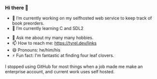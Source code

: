 ### Hi there 👋

- 🔭 I’m currently working on my selfhosted web service to keep track of book preorders.
- 🌱 I’m currently learning C and SDL2
<!-- - 👯 I’m looking to collaborate on ... 
- 🤔 I’m looking for help with ... -->
- 💬 Ask me about my many many hobbies.
- 📫 How to reach me: https://tyrel.dev/links
- 😄 Pronouns: he/him/his
- ⚡ Fun fact: I'm fantastic at finding four leaf clovers.

I stopped using GitHub for most things when a job made me make an enterprise account, and current work uses self hosted.
